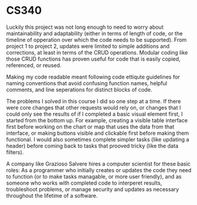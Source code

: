 # CS340

Luckily this project was not long enough to need to worry about maintainability and adaptability (either in terms of length of code, or the timeline of opperation over which the code needs to be supported). From project 1 to project 2, updates were limited to simple additions and corrections, at least in terms of the CRUD operations. Modular coding like those CRUD functions has proven useful for code that is easily copied, referenced, or reused.

Making my code readable meant following code ettiqute guidelines for naming conventions that avoid confusing function names, helpful comments, and line seperations for distinct blocks of code.

The problems I solved in this course I did so one step at a time. If there were core changes that other requests would rely on, or changes that I could only see the results of if I completed a basic visual element first, I started from the bottom up. For example, creating a visible table interface first before working on the chart or map that uses the data from that interface, or making buttons visible and clickable first before making them functional. I would also sometimes complete simpler tasks (like updating a header) before coming back to tasks that prooved tricky (like the data filters).

A company like Grazioso Salvere hires a computer scientist for these basic roles: As a programmer who initially creates or updates the code they need to function (or to make tasks managable, or more user friendly), and as someone who works with completed code to interperet results, troubleshoot problems, or manage security and updates as necessary throughout the lifetime of a software.
